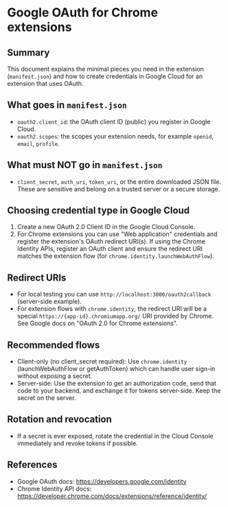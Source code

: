 Google OAuth for Chrome extensions
=================================

Summary
-------

This document explains the minimal pieces you need in the extension (`manifest.json`) and how to create credentials in Google Cloud for an extension that uses OAuth.

What goes in `manifest.json`
----------------------------

- `oauth2.client_id`: the OAuth client ID (public) you register in Google Cloud.
- `oauth2.scopes`: the scopes your extension needs, for example `openid`, `email`, `profile`.

What must NOT go in `manifest.json`
-----------------------------------

- `client_secret`, `auth_uri`, `token_uri`, or the entire downloaded JSON file. These are sensitive and belong on a trusted server or a secure storage.

Choosing credential type in Google Cloud
---------------------------------------

1. Create a new OAuth 2.0 Client ID in the Google Cloud Console.
2. For Chrome extensions you can use "Web application" credentials and register the extension's OAuth redirect URI(s). If using the Chrome Identity APIs, register an OAuth client and ensure the redirect URI matches the extension flow (for `chrome.identity.launchWebAuthFlow`).

Redirect URIs
-------------

- For local testing you can use `http://localhost:3000/oauth2callback` (server-side example).
- For extension flows with `chrome.identity`, the redirect URI will be a special `https://{app-id}.chromiumapp.org/` URI provided by Chrome. See Google docs on "OAuth 2.0 for Chrome extensions".

Recommended flows
-----------------

- Client-only (no client_secret required): Use `chrome.identity` (launchWebAuthFlow or getAuthToken) which can handle user sign-in without exposing a secret.
- Server-side: Use the extension to get an authorization code, send that code to your backend, and exchange it for tokens server-side. Keep the secret on the server.

Rotation and revocation
-----------------------

- If a secret is ever exposed, rotate the credential in the Cloud Console immediately and revoke tokens if possible.

References
----------

- Google OAuth docs: <https://developers.google.com/identity>
- Chrome Identity API docs: <https://developer.chrome.com/docs/extensions/reference/identity/>

